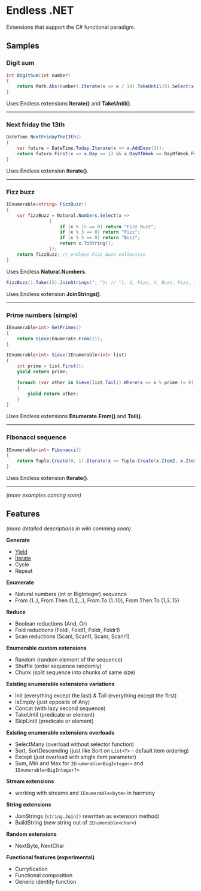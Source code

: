 # Endless .NET

Extensions that support the C# functional paradigm.


## Samples


### Digit sum

```csharp
int DigitSum(int number)
{
    return Math.Abs(number).Iterate(x => x / 10).TakeUntil(0).Select(x => x % 10).Sum();
}
```

Uses Endless extensions **Iterate()** and **TakeUntil()**.

---

### Next friday the 13th

```csharp
DateTime NextFridayThe13th()
{
    var future = DateTime.Today.Iterate(x => x.AddDays(1));
    return future.First(x => x.Day == 13 && x.DayOfWeek == DayOfWeek.Friday);
}
```

Uses Endless extension **Iterate()**.

---

### Fizz buzz

```csharp
IEnumerable<string> FizzBuzz()
{
    var fizzBuzz = Natural.Numbers.Select(x =>
                {
                    if (x % 15 == 0) return "Fizz Buzz";
                    if (x % 3 == 0) return "Fizz";
                    if (x % 5 == 0) return "Buzz";
                    return x.ToString();
                });
    return fizzBuzz; // endless Fizz buzz collection
}
```

Uses Endless **Natural.Numbers**.

```csharp
FizzBuzz().Take(15).JoinStrings(", "); // "1, 2, Fizz, 4, Buzz, Fizz, 7, 8, Fizz, Buzz, 11, Fizz, 13, 14, Fizz Buzz"
```

Uses Endless extension **JoinStrings()**.

---

### Prime numbers (simple)

```csharp
IEnumerable<int> GetPrimes()
{
    return Sieve(Enumerate.From(2));
}

IEnumerable<int> Sieve(IEnumerable<int> list)
{
    int prime = list.First();
    yield return prime;

    foreach (var other in Sieve(list.Tail().Where(x => x % prime != 0)))
    {
        yield return other;
    }
}
```

Uses Endless extensions **Enumerate.From()** and **Tail()**.

---

### Fibonacci sequence

```csharp
IEnumerable<int> Fibonacci()
{
    return Tuple.Create(0, 1).Iterate(x => Tuple.Create(x.Item2, x.Item1 + x.Item2)).Select(x => x.Item1);
}
```

Uses Endless extension **Iterate()**.

---

*(more examples coming soon)*

## Features

*(more detailed descriptions in wiki comming soon)*

**Generate**

- [Yield](https://github.com/tompazourek/Endless/wiki/Generators#yield)
- [Iterate](https://github.com/tompazourek/Endless/wiki/_preview#iterate)
- Cycle
- Repeat

**Enumerate**

- Natural numbers (int or BigInteger) sequence
- From (1..), From.Then (1,2,..), From.To (1..10), From.Then.To (1,3..15)

**Reduce**

- Boolean reductions (And, Or)
- Fold reductions (Foldl, Foldl1, Foldr, Foldr1)
- Scan reductions (Scanl, Scanl1, Scanr, Scanr1)

**Enumerable custom extensions**
- Random (random element of the sequence)
- Shuffle (order sequence randomly)
- Chunk (split sequence into chunks of same size)

**Existing enumerable extensions variations**
- Init (everything except the last) & Tail (everything except the first)
- IsEmpty (just opposite of Any)
- Concat (with lazy second sequence)
- TakeUntil (predicate or element)
- SkipUntil (predicate or element)

**Existing enumerable extensions overloads**
- SelectMany (overload without selector function)
- Sort, SortDescending (just like Sort on `List<T>` - default item ordering)
- Except (just overload with single item parameter)
- Sum, Min and Max for `IEnumerable<BigInteger>` and `IEnumerable<BigInteger?>`

**Stream extensions**

- working with streams and `IEnumerable<byte>` in harmony

**String extensions**

- JoinStrings (`string.Join()` rewritten as extension method)
- BuildString (new string out of `IEnumerable<char>`)

**Random extensions**

- NextByte, NextChar

**Functional features (experimental)**

- Curryfication
- Functional composition
- Generic identity function
